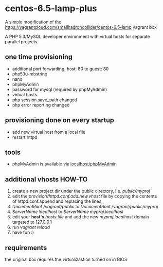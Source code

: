 centos-6.5-lamp-plus
====================

A simple modification of the https://vagrantcloud.com/smallhadroncollider/centos-6.5-lamp vagrant box 

A PHP 5.3/MySQL developer environment with virtual hosts for separate parallel projects.

one time provisioning
---------------------
* additional port forwarding, host: 80 to guest: 80
* php53u-mbstring
* nano
* phpMyAdmin
* password for mysql (required by phpMyAdmin)
* virtual hosts
* php session.save_path changed
* php error reporting changed

provisioning done on every startup
----------------------------------
* add new virtual host from a local file
* restart httpd

tools
-----
* phpMyAdmin is available via [localhost/phpMyAdmin](http://localhost/phpMyAdmin)

additional vhosts HOW-TO
------------------------
1. create a new project dir under the public directory, i.e. *public/myproj*
2. edit the *provision/httpd.conf.add.new.vhost* file by copying the contents of httpd.conf.append and replacing the lines 
  1. *DocumentRoot /vagrant/public* to *DocumentRoot /vagrant/public/myproj*
  2. *ServerName localhost* to *ServerName myproj.localhost*
3. edit your **host's** *hosts file* and add the new *myproj.localhost* domain targeted to 127.0.0.1
4. run *vagrant reload*
5. have fun :)

requirements
------------
the original box requires the virtualizastion turned on in BIOS